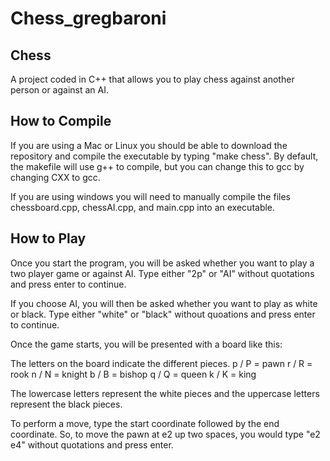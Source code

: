 # Chess_gregbaroni

## Chess

A project coded in C++ that allows you to play chess against another person or against an AI.

## How to Compile

If you are using a Mac or Linux you should be able to download the repository and compile the executable by typing "make chess". By default, the makefile will use g++ to compile, but you can change this to gcc by changing CXX to gcc.

If you are using windows you will need to manually compile the files chessboard.cpp, chessAI.cpp, and main.cpp into an executable.

## How to Play

Once you start the program, you will be asked whether you want to play a two player game or against AI. Type either "2p" or "AI" without quotations and press enter to continue.

If you choose AI, you will then be asked whether you want to play as white or black. Type either "white" or "black" without quoations and press enter to continue.

Once the game starts, you will be presented with a board like this:



The letters on the board indicate the different pieces.
p / P = pawn
r / R = rook
n / N = knight
b / B = bishop
q / Q = queen
k / K = king

The lowercase letters represent the white pieces and the uppercase letters represent the black pieces.

To perform a move, type the start coordinate followed by the end coordinate.
So, to move the pawn at e2 up two spaces, you would type "e2 e4" without quotations and press enter.
